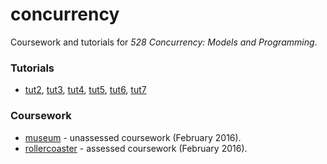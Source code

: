 # concurrency

Coursework and tutorials for _528 Concurrency: Models and Programming_.

### Tutorials

- [tut2](tut2), [tut3](tut3), [tut4](tut4), [tut5](tut5), [tut6](tut6), [tut7](tut7)

### Coursework

- [museum](museum) - unassessed coursework (February 2016).
- [rollercoaster](rollercoaster) - assessed coursework (February 2016).
